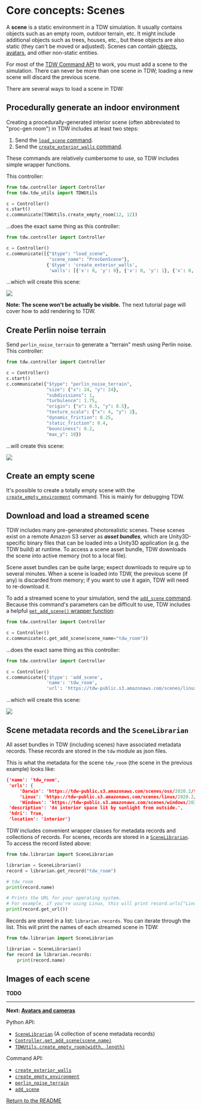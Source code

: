 # Core concepts: Scenes

A **scene** is a static environment in a TDW simulation. It usually contains objects such as an empty room, outdoor terrain, etc. It might include additional objects such as trees, houses, etc., but these objects are also static (they can't be moved or adjusted). Scenes can contain [objects](objects.md), [avatars](avatars.md), and other non-static entities.

For most of the [TDW Command API](commands.md) to work, you must add a scene to the simulation. There can never be more than one scene in TDW; loading a new scene will discard the previous scene.

There are several ways to load a scene in TDW:

## Procedurally generate an indoor environment

Creating a procedurally-generated interior scene (often abbreviated to "proc-gen room") in TDW includes at least two steps:

1. Send the [`load_scene` command](https://github.com/threedworld-mit/tdw/blob/master/Documentation/api/command_api.md#load_scene).
2. Send the [`create_exterior_walls` command](https://github.com/threedworld-mit/tdw/blob/master/Documentation/api/command_api.md#create_exterior_walls).

These commands are relatively cumbersome to use, so TDW includes simple wrapper functions.

This controller:

```python
from tdw.controller import Controller
from tdw.tdw_utils import TDWUtils

c = Controller()
c.start()
c.communicate(TDWUtils.create_empty_room(12, 12))
```

...does the exact same thing as this controller:

```python
from tdw.controller import Controller

c = Controller()
c.communicate([{"$type": "load_scene",
                "scene_name": "ProcGenScene"},
               {'$type': 'create_exterior_walls', 
                'walls': [{'x': 0, 'y': 0}, {'x': 0, 'y': 1}, {'x': 0, 'y': 2}, {'x': 0, 'y': 3}, {'x': 0, 'y': 4}, {'x': 0, 'y': 5}, {'x': 0, 'y': 6}, {'x': 0, 'y': 7}, {'x': 0, 'y': 8}, {'x': 0, 'y': 9}, {'x': 0, 'y': 10}, {'x': 0, 'y': 11}, {'x': 1, 'y': 0}, {'x': 1, 'y': 11}, {'x': 2, 'y': 0}, {'x': 2, 'y': 11}, {'x': 3, 'y': 0}, {'x': 3, 'y': 11}, {'x': 4, 'y': 0}, {'x': 4, 'y': 11}, {'x': 5, 'y': 0}, {'x': 5, 'y': 11}, {'x': 6, 'y': 0}, {'x': 6, 'y': 11}, {'x': 7, 'y': 0}, {'x': 7, 'y': 11}, {'x': 8, 'y': 0}, {'x': 8, 'y': 11}, {'x': 9, 'y': 0}, {'x': 9, 'y': 11}, {'x': 10, 'y': 0}, {'x': 10, 'y': 11}, {'x': 11, 'y': 0}, {'x': 11, 'y': 1}, {'x': 11, 'y': 2}, {'x': 11, 'y': 3}, {'x': 11, 'y': 4}, {'x': 11, 'y': 5}, {'x': 11, 'y': 6}, {'x': 11, 'y': 7}, {'x': 11, 'y': 8}, {'x': 11, 'y': 9}, {'x': 11, 'y': 10}, {'x': 11, 'y': 11}]}])

```

...which will create this scene:

![](images/empty_room.png)

**Note: The scene won't be actually be visible.** The next tutorial page will cover how to add rendering to TDW.

## Create Perlin noise terrain

Send `perlin_noise_terrain` to generate a "terrain" mesh using Perlin noise. This controller:

```python
from tdw.controller import Controller

c = Controller()
c.start()
c.communicate({"$type": "perlin_noise_terrain",
               "size": {"x": 24, "y": 24},
               "subdivisions": 1,
               "turbulence": 1.75,
               "origin": {"x": 0.5, "y": 0.5},
               "texture_scale": {"x": 4, "y": 2},
               "dynamic_friction": 0.25,
               "static_friction": 0.4,
               "bounciness": 0.2,
               "max_y": 10})
```

...will create this scene:

![](images/perlin_noise.png)

## Create an empty scene

It's possible to create a totally empty scene with the [`create_empty_environment`](https://github.com/threedworld-mit/tdw/blob/master/Documentation/api/command_api.md#create_empty_environment) command. This is mainly for debugging TDW.

## Download and load a streamed scene

TDW includes many pre-generated photorealistic scenes. These scenes exist on a remote Amazon S3 server as ***asset bundles***, which are Unity3D-specific binary files that can be loaded into a Unity3D application (e.g. the TDW build) at runtime. To access a scene asset bundle, TDW downloads the scene into active memory (not to a local file).

Scene asset bundles can be quite large; expect downloads to require up to several minutes. When a scene is loaded into TDW, the previous scene (if any) is discarded from memory; if you want to use it again, TDW will need to re-download it.

To add a streamed scene to your simulation, send the [`add_scene` command](https://github.com/threedworld-mit/tdw/blob/master/Documentation/api/command_api.md#add_scene). Because this command's parameters can be difficult to use, TDW includes a helpful [`get_add_scene()` wrapper function](https://github.com/threedworld-mit/tdw/blob/master/Documentation/python/controller.md#get_add_sceneself-scene_name-str-library-str-----dict):

```python
from tdw.controller import Controller

c = Controller()
c.communicate(c.get_add_scene(scene_name="tdw_room"))
```

...does the exact same thing as this controller:

```python
from tdw.controller import Controller

c = Controller()
c.communicate({'$type': 'add_scene',
               'name': 'tdw_room',
               'url': 'https://tdw-public.s3.amazonaws.com/scenes/linux/2020.2/tdw_room'})
```

...which will create this scene:

![](images/tdw_room.png)

## Scene metadata records and the `SceneLibrarian`

All asset bundles in TDW (including scenes) have associated metadata records. These records are stored in the `tdw` module as json files.

This is what the metadata for the scene `tdw_room` (the scene in the previous example) looks like:

```json
{'name': 'tdw_room', 
 'urls': {
     'Darwin': 'https://tdw-public.s3.amazonaws.com/scenes/osx/2020.2/tdw_room', 
     'Linux': 'https://tdw-public.s3.amazonaws.com/scenes/linux/2020.2/tdw_room',
     'Windows': 'https://tdw-public.s3.amazonaws.com/scenes/windows/2020.2/tdw_room'}, 
 'description': 'An interior space lit by sunlight from outside.', 
 'hdri': True, 
 'location': 'interior'}
```

TDW includes convenient wrapper classes for metadata records and collections of records. For scenes, records are stored in a [`SceneLibrarian`](../../python/librarian/scene_librarian.md#scenerecord-api). To access the record listed above:

```python
from tdw.librarian import SceneLibrarian

librarian = SceneLibrarian()
record = librarian.get_record("tdw_room")

# tdw_room
print(record.name)

# Prints the URL for your operating system. 
# For example, if you're using Linux, this will print record.urls["Linux"]
print(record.get_url()) 
```

Records are stored in a list: `librarian.records`. You can iterate through the list. This will print the names of each streamed scene in TDW:

```python
from tdw.librarian import SceneLibrarian

librarian = SceneLibrarian()
for record in librarian.records:
    print(record.name)
```

## Images of each scene

**TODO**

***

**Next: [Avatars and cameras](avatars.md)**

Python API:

- [`SceneLibrarian`](../../python/librarian/scene_librarian.md#scenerecord-api) (A collection of scene metadata records)
- [`Controller.get_add_scene(scene_name)`](../../python/tdw_utils.md)
- [`TDWUtils.create_empty_room(width, length)`](../../python/tdw_utils.md)

Command API:

- [`create_exterior_walls`](../../api/command_api.md#create_exterior_walls)
- [`create_empty_environment`](../../api/command_api.md#create_empty_environment)
- [`perlin_noise_terrain`](../../api/command_api.md#perlin_noise_terrain)
- [`add_scene`](../../api/command_api.md#add_scene)

[Return to the README](../../README.md)